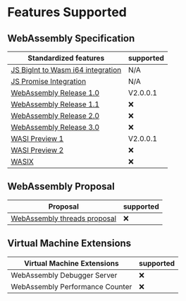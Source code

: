 # Features Supported

## WebAssembly Specification
| Standardized features                                                                                                                                                                                                                 |  supported      |
|---------------------------------------------------------------------------------------------------------------------------------------------------------------------------------------------------------------------------------------|-----------------|
| [JS BigInt to Wasm i64 integration](https://github.com/WebAssembly/JS-BigInt-integration)                                                                                                                                             |  N/A            |
| [JS Promise Integration](https://github.com/WebAssembly/js-promise-integration)                                                                                                                                                       |  N/A            |
| [WebAssembly Release 1.0](https://github.com/UlteSoft/wasm-spec/blob/master/WebAssembly%20Specifications/WebAssembly-1.0%20(2019-07-20).pdf)                                                                                          |  V2.0.0.1       |
| [WebAssembly Release 1.1](https://github.com/UlteSoft/wasm-spec/blob/master/WebAssembly%20Specifications/WebAssembly-1.1%20(Draft%202021-11-16).pdf)                                                                                  |  :x:            |
| [WebAssembly Release 2.0](https://github.com/UlteSoft/wasm-spec/blob/master/WebAssembly%20Specifications/WebAssembly-2.0%20(Draft%202025-01-30).pdf)                                                                                  |  :x:            |
| [WebAssembly Release 3.0](https://github.com/UlteSoft/wasm-spec/blob/master/WebAssembly%20Specifications/WebAssembly-3.0%20(Draft%202024-09-21).pdf)                                                                                  |  :x:            |
| [WASI Preview 1](https://github.com/WebAssembly/WASI)                                                                                                                                                                                 |  V2.0.0.1       |
| [WASI Preview 2](https://github.com/WebAssembly/WASI/blob/main/preview2/README.md)                                                                                                                                                    |  :x:            |
| [WASIX](https://wasix.org/)                                                                                                                                                                                                           |  :x:            |

## WebAssembly Proposal
| Proposal                                                                                                                                                                                                                              |  supported      |
|---------------------------------------------------------------------------------------------------------------------------------------------------------------------------------------------------------------------------------------|-----------------|
| [WebAssembly threads proposal](https://github.com/webassembly/threads)                                                                                                                                                                |  :x:            |

## Virtual Machine Extensions
| Virtual Machine Extensions                                                                                                                                                                                                            |  supported      |
|---------------------------------------------------------------------------------------------------------------------------------------------------------------------------------------------------------------------------------------|-----------------|
| WebAssembly Debugger Server                                                                                                                                                                                                           |  :x:            |
| WebAssembly Performance Counter                                                                                                                                                                                                       |  :x:            |